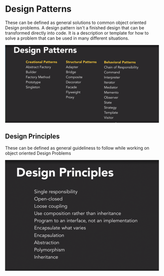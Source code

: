# Design Patterns 
These can be defined as general solutions to common object oriented Design  problems. A design pattern isn't a finished design that can be transformed directly into code. It is a description or template for how to solve a problem that can be used in many different situations.

<img src="/images/DesignPatterns.PNG">


## Design Principles
These can be defined as general guideliness to follow while working on object oriented  Design Problems

<img src="/images/DesignPrinciples.PNG">
